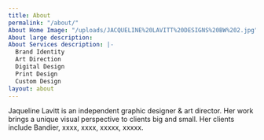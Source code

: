 ```yaml
---
title: About
permalink: "/about/"
About Home Image: "/uploads/JACQUELINE%20LAVITT%20DESIGNS%20BW%202.jpg"
About large description: 
About Services description: |-
  Brand Identity
  Art Direction
  Digital Design
  Print Design
  Custom Design
layout: about
---
```


Jaqueline Lavitt is an independent graphic designer & art director. Her work brings a unique visual perspective to clients big and small. Her clients include Bandier, xxxx, xxxx, xxxxx, xxxxx.